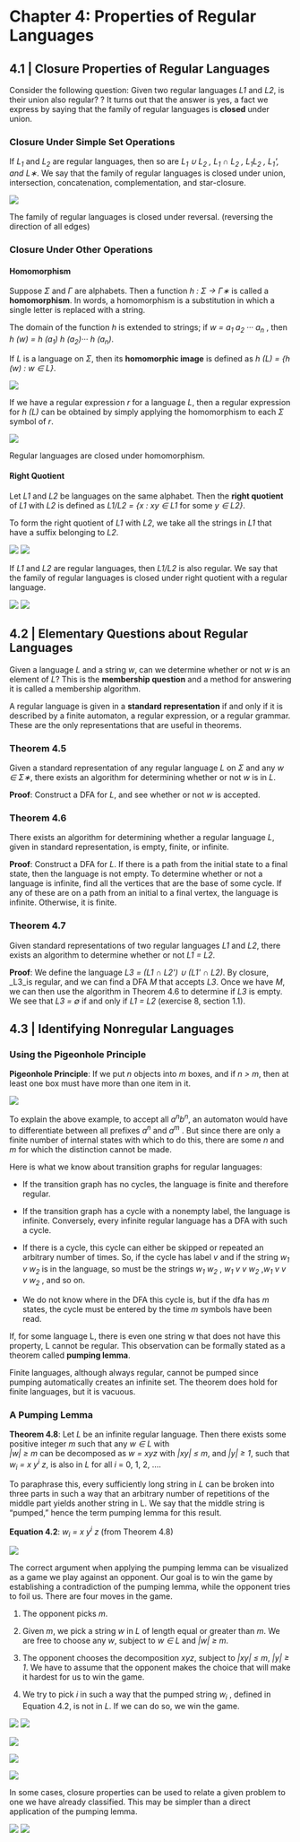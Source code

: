 # Chapter 4: Properties of Regular Languages
## 4.1 | Closure Properties of Regular Languages
Consider the following question: Given two regular languages _L1_ and _L2_, is
their union also regular? ? It turns out that the answer is yes, a fact we express by saying
that the family of regular languages is **closed** under union. 

### Closure Under Simple Set Operations
If _L<sub>1</sub>_ and _L<sub>2</sub>_ are regular languages, then so are _L<sub>1</sub> ∪ L<sub>2</sub> , L<sub>1</sub> ∩ L<sub>2</sub> , L<sub>1</sub>L<sub>2</sub> , L<sub>1</sub>', and L∗_. We say that the family of regular languages is closed under union,
intersection, concatenation, complementation, and star-closure.

![](https://github.com/stinsan/CS-3823-Theory-of-Computation/blob/master/Screenshots/toc-43.png)

The family of regular languages is closed under reversal. (reversing the direction of all edges)

### Closure Under Other Operations

#### Homomorphism
Suppose _Σ_ and _Γ_ are alphabets. Then a function _h : Σ → Γ∗_ is called a **homomorphism**. In words, a homomorphism is a substitution
in which a single letter is replaced with a string.

The domain of the function _h_ is extended to strings; if _w = a<sub>1</sub> a<sub>2</sub> ··· a<sub>n</sub>_ ,
then _h (w) = h (a<sub>1</sub>) h (a<sub>2</sub>)··· h (a<sub>n</sub>)_. 

If _L_ is a language on _Σ_, then its **homomorphic image** is defined as
_h (L) = {h (w) : w ∈ L}_.

![](https://github.com/stinsan/CS-3823-Theory-of-Computation/blob/master/Screenshots/toc-44.png)

If we have a regular expression _r_ for a language _L_, then a regular expression for _h (L)_ can be obtained by simply applying the homomorphism to each _Σ_ symbol of _r_.

![](https://github.com/stinsan/CS-3823-Theory-of-Computation/blob/master/Screenshots/toc-45.png)

Regular languages are closed under homomorphism.

#### Right Quotient
Let _L1_ and _L2_ be languages on the same alphabet. Then the **right quotient**
of _L1_ with _L2_ is defined as _L1/L2 = {x : xy ∈ L1_ for some _y ∈ L2}_.

To form the right quotient of _L1_ with _L2_, we take all the strings in _L1_
that have a suffix belonging to _L2_.

![](https://github.com/stinsan/CS-3823-Theory-of-Computation/blob/master/Screenshots/toc-46.png)
![](https://github.com/stinsan/CS-3823-Theory-of-Computation/blob/master/Screenshots/toc-47.png)

If _L1_ and _L2_ are regular languages, then _L1/L2_ is also regular. We say that
the family of regular languages is closed under right quotient with a regular
language.

![](https://github.com/stinsan/CS-3823-Theory-of-Computation/blob/master/Screenshots/toc-48.png)
![](https://github.com/stinsan/CS-3823-Theory-of-Computation/blob/master/Screenshots/toc-49.png)

## 4.2 | Elementary Questions about Regular Languages
Given a language _L_ and a string _w_, can we determine whether or not _w_ is an element of _L_? This is the
**membership question** and a method for answering it is called a membership algorithm.

A regular language is given in a **standard representation** if and only if it is described by a finite automaton,
a regular expression, or a regular grammar. These are the only representations that are useful in theorems.

### Theorem 4.5
Given a standard representation of any regular language _L_ on _Σ_ and any
_w ∈ Σ∗_, there exists an algorithm for determining whether or not _w_ is in _L_.

**Proof**: Construct a DFA for _L_, and see whether or not _w_ is accepted.

### Theorem 4.6
There exists an algorithm for determining whether a regular language _L_, given
in standard representation, is empty, finite, or infinite.

**Proof**: Construct a DFA for _L_. If there is a path from the initial state to a final state, then the language is not empty.
To determine whether or not a language is infinite, find all the vertices
that are the base of some cycle. If any of these are on a path from an initial
to a final vertex, the language is infinite. Otherwise, it is finite.

### Theorem 4.7
Given standard representations of two regular languages _L1_ and _L2_, there
exists an algorithm to determine whether or not _L1 = L2_.

**Proof**: We define the language _L3 = (L1 ∩ L2') ∪ (L1' ∩ L2)_.
By closure, _L3_is regular, and we can find a DFA _M_ that accepts _L3_. Once
we have _M_, we can then use the algorithm in Theorem 4.6 to determine if
_L3_ is empty. We see that _L3 = ∅_ if and only if _L1 = L2_ (exercise 8, section 1.1).

## 4.3 | Identifying Nonregular Languages
### Using the Pigeonhole Principle
**Pigeonhole Principle**: If we put _n_ objects into _m_ boxes, and if _n > m_, then at least one box must have more than one item in it.

![](https://github.com/stinsan/CS-3823-Theory-of-Computation/blob/master/Screenshots/toc-50.png)

To explain the above example, to accept all _a<sup>n</sup>b<sup>n</sup>_, an automaton would have to differentiate between all prefixes _a<sup>n</sup>_ and _a<sup>m</sup>_ . But since there are only a finite number of
internal states with which to do this, there are some _n_ and _m_ for which the
distinction cannot be made.

Here is what we know about transition graphs for regular languages:
- If the transition graph has no cycles, the language is finite and therefore
regular.

- If the transition graph has a cycle with a nonempty label, the language
is infinite. Conversely, every infinite regular language has a DFA with
such a cycle.

- If there is a cycle, this cycle can either be skipped or repeated an arbitrary number of times. So, if the cycle has label _v_ and if the string _w<sub>1</sub> v w<sub>2</sub>_ is in the language, so must be the strings _w<sub>1</sub> w<sub>2</sub>_ , _w<sub>1</sub> v v w<sub>2</sub>_ ,_w<sub>1</sub> v v v w<sub>2</sub>_ , and so on.

- We do not know where in the DFA this cycle is, but if the dfa has _m_
states, the cycle must be entered by the time _m_ symbols have been
read.

If, for some language L, there is even one string w that does not have
this property, L cannot be regular. This observation can be formally stated
as a theorem called **pumping lemma**.

Finite languages, although always regular, cannot be pumped since pumping automatically creates an infinite set. The theorem does hold for finite languages, but it is vacuous. 

### A Pumping Lemma
**Theorem 4.8**:
Let _L_ be an infinite regular language. Then there exists some positive integer _m_ such that any _w ∈ L_ with <br/> _|w| ≥ m_ can be decomposed as _w = xyz_ with _|xy| ≤ m_, and _|y| ≥ 1_, such that _w<sub>i</sub> = x y<sup>i</sup> z_, is also in _L_ for all _i_ = 0, 1, 2, ....

To paraphrase this, every sufficiently long string in _L_ can be broken
into three parts in such a way that an arbitrary number of repetitions of
the middle part yields another string in L. We say that the middle string
is “pumped,” hence the term pumping lemma for this result.

**Equation 4.2**: _w<sub>i</sub> = x y<sup>i</sup> z_ (from Theorem 4.8)

![](https://github.com/stinsan/CS-3823-Theory-of-Computation/blob/master/Screenshots/toc-51.png)

The correct argument when applying the pumping lemma can be visualized as a game we play against an
opponent. Our goal is to win the game by establishing a contradiction of
the pumping lemma, while the opponent tries to foil us. There are four
moves in the game.

1. The opponent picks _m_.

2. Given _m_, we pick a string _w_ in _L_ of length equal or greater than _m_.
We are free to choose any _w_, subject to _w ∈ L_ and _|w| ≥ m_.

3. The opponent chooses the decomposition _xyz_, subject to _|xy| ≤ m_, _|y| ≥
1_. We have to assume that the opponent makes the choice that will make
it hardest for us to win the game.

4. We try to pick _i_ in such a way that the pumped string _w<sub>i</sub>_ , defined in
Equation 4.2, is not in _L_. If we can do so, we win the game.

![](https://github.com/stinsan/CS-3823-Theory-of-Computation/blob/master/Screenshots/toc-52.png)
![](https://github.com/stinsan/CS-3823-Theory-of-Computation/blob/master/Screenshots/toc-53.png)

![](https://github.com/stinsan/CS-3823-Theory-of-Computation/blob/master/Screenshots/toc-54.png)

![](https://github.com/stinsan/CS-3823-Theory-of-Computation/blob/master/Screenshots/toc-55.png)

![](https://github.com/stinsan/CS-3823-Theory-of-Computation/blob/master/Screenshots/toc-56.png)

In some cases, closure properties can be used to relate a given problem to
one we have already classified. This may be simpler than a direct application
of the pumping lemma.

![](https://github.com/stinsan/CS-3823-Theory-of-Computation/blob/master/Screenshots/toc-57.png)
![](https://github.com/stinsan/CS-3823-Theory-of-Computation/blob/master/Screenshots/toc-58.png)
